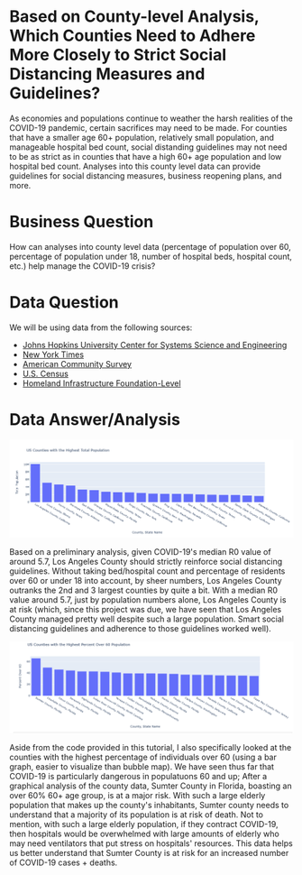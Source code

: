 # Based on County-level Analysis, Which Counties Need to Adhere More Closely to Strict Social Distancing Measures and Guidelines?
As economies and populations continue to weather the harsh realities of the COVID-19 pandemic, certain sacrifices may need to be made. For counties that have a smaller age 60+ population, relatively small population, and manageable hospital bed count, social distanding guidelines may not need to be as strict as in counties that have a high 60+ age population and low hospital bed count. Analyses into this county level data can provide guidelines for social distancing measures, business reopening plans, and more.

# Business Question
How can analyses into county level data (percentage of population over 60, percentage of population under 18, number of hospital beds, hospital count, etc.) help manage the COVID-19 crisis?


# Data Question
We will be using data from the following sources:

- [Johns Hopkins University Center for Systems Science and Engineering](https://github.com/CSSEGISandData/COVID-19)
- [New York Times](https://github.com/nytimes/covid-19-data)
- [American Community Survey](https://data.census.gov/cedsci/table?q=United%20States&g=0100000US.050000&tid=ACSST5Y2018.S0101&hidePreview=false&vintage=2018&layer=VT_2018_050_00_PY_D1&cid=DP05_0001E&t=Populations%20and%20People)
- [U.S. Census](https://www.census.gov/geographies/reference-files/2018/demo/popest/2018-fips.html)
- [Homeland Infrastructure Foundation-Level](https://hifld-geoplatform.opendata.arcgis.com/datasets/hospitals)


# Data Answer/Analysis

![TotalPopulationCounty](https://github.com/drewshlee/Analyzing-County-Data-to-Determine-Level-of-Adherence-to-COVID-19-Guidelines/blob/master/TotalPopulationCounty.PNG)

Based on a preliminary analysis, given COVID-19's median R0 value of around 5.7, Los Angeles County should strictly reinforce social distancing guidelines. Without taking bed/hospital count and percentage of residents over 60 or under 18 into account, by sheer numbers, Los Angeles County outranks the 2nd and 3 largest counties by quite a bit. With a median R0 value around 5.7, just by population numbers alone, Los Angeles County is at risk (which, since this project was due, we have seen that Los Angeles County managed pretty well despite such a large population. Smart social distancing guidelines and adherence to those guidelines worked well). 


![Over60HighestCounty](https://github.com/drewshlee/Analyzing-County-Data-to-Determine-Level-of-Adherence-to-COVID-19-Guidelines/blob/master/Over60HighestCounty.PNG)

Aside from the code provided in this tutorial, I also specifically looked at the counties with the highest percentage of individuals over 60 (using a bar graph, easier to visualize than bubble map). We have seen thus far that COVID-19 is particularly dangerous in populatuons 60 and up; After a graphical analysis of the county data, Sumter County in Florida, boasting an over 60% 60+ age group, is at a major risk. With such a large elderly population that makes up the county's inhabitants, Sumter county needs to understand that a majority of its population is at risk of death. Not to mention, with such a large elderly population, if they contract COVID-19, then hospitals would be overwhelmed with large amounts of elderly who may need ventilators that put stress on hospitals' resources. This data helps us better understand that Sumter County is at risk for an increased number of COVID-19 cases + deaths.


